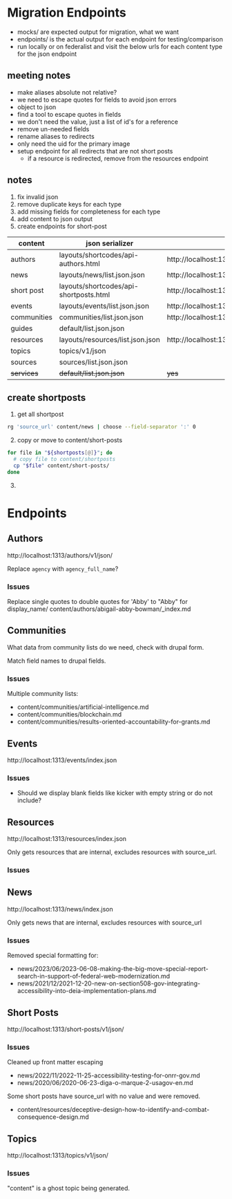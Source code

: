 # Migration Endpoints


- mocks/ are expected output for migration, what we want
- endpoints/ is the actual output for each endpoint for testing/comparison
- run locally or on federalist and visit the below urls for each content type for the json endpoint 

## meeting notes

- make aliases absolute not relative?
- we need to escape quotes for fields to avoid json errors
- object to json
- find a tool to escape quotes in fields
- we don't need the value, just a list of id's for a reference
- remove un-needed fields
- rename aliases to redirects
- only need the uid for the primary image
- setup endpoint for all redirects that are not short posts
	- if a resource is redirected, remove from the resources endpoint

## notes

1. fix invalid json
2. remove duplicate keys for each type
3. add missing fields for completeness for each type
4. add content to json output
5. create endpoints for short-post



| content      | json serializer                        | endpoint                                      | notes |
| ------------ | -------------------------------------- | --------------------------------------------- | ----- |
| authors      | layouts/shortcodes/api-authors.html    | http://localhost:1313/authors/v1/json/        | valid |
| news         | layouts/news/list.json.json            | http://localhost:1313/news/index.json         | valid |
| short post   | layouts/shortcodes/api-shortposts.html | http://localhost:1313/short-posts/v1/json/    | valid |
| events       | layouts/events/list.json.json          | http://localhost:1313/events/index.json       | valid |
| communities  | communities/list.json.json             | http://localhost:1313/communities/index.json  | valid |
| guides       | default/list.json.json                 |                                               | wait  |
| resources    | layouts/resources/list.json.json       | http://localhost:1313/resources/index.json    | valid |
| topics       | topics/v1/json                         |                                               |       |
| sources      | sources/list.json.json                 |                                               |       |
| ~~services~~ | ~~default/list.json.json~~             | ~~yes~~                                       |       |
  

## create shortposts

1. get all shortpost

```bash
rg 'source_url' content/news | choose --field-separator ':' 0
```

2. copy or move to content/short-posts

```bash
for file in "${shortposts[@]}"; do
  # copy file to content/shortposts
  cp "$file" content/short-posts/
done
```

3. 

# Endpoints

## Authors
http://localhost:1313/authors/v1/json/

Replace `agency` with `agency_full_name`?

### Issues

Replace single quotes to double quotes for 'Abby' to "Abby" for display_name/
content/authors/abigail-abby-bowman/_index.md


## Communities

What data from community lists do we need, check with drupal form.

Match field names to drupal fields.

### Issues

Multiple community lists:

- content/communities/artificial-intelligence.md
- content/communities/blockchain.md
- content/communities/results-oriented-accountability-for-grants.md

## Events
http://localhost:1313/events/index.json


### Issues
- Should we display blank fields like kicker with empty string or do not include?


## Resources
http://localhost:1313/resources/index.json

Only gets resources that are internal, excludes resources with source_url.

### Issues


## News
http://localhost:1313/news/index.json

Only gets news that are internal, excludes resources with source_url

### Issues

Removed special formatting for:
- news/2023/06/2023-06-08-making-the-big-move-special-report-search-in-support-of-federal-web-modernization.md
- news/2021/12/2021-12-20-new-on-section508-gov-integrating-accessibility-into-deia-implementation-plans.md


## Short Posts
http://localhost:1313/short-posts/v1/json/


### Issues

Cleaned up front matter escaping

- news/2022/11/2022-11-25-accessibility-testing-for-onrr-gov.md
- news/2020/06/2020-06-23-diga-o-marque-2-usagov-en.md

Some short posts have source_url with no value and were removed.

- content/resources/deceptive-design-how-to-identify-and-combat-consequence-design.md


## Topics
http://localhost:1313/topics/v1/json/


### Issues

"content" is a ghost topic being generated.